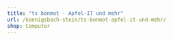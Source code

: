 ```yaml
---
title: "ts bonmot - Apfel-IT und mehr"
url: /koenigsbach-stein/ts-bonmot-apfel-it-und-mehr/
shop: Computer
---
```

